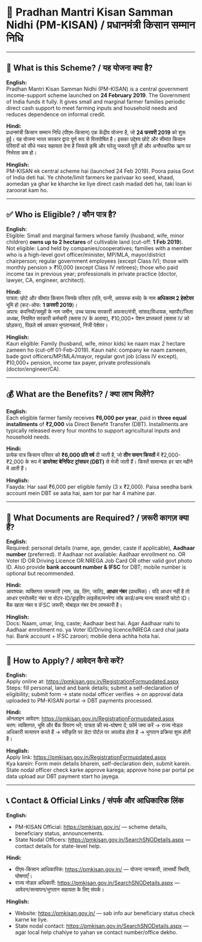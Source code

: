 # 🌾 Pradhan Mantri Kisan Samman Nidhi (PM-KISAN) / प्रधानमंत्री किसान सम्मान निधि

---

## 📌 What is this Scheme? / यह योजना क्या है?

**English:**  
Pradhan Mantri Kisan Samman Nidhi (PM-KISAN) is a central government income-support scheme launched on **24 February 2019**. The Government of India funds it fully. It gives small and marginal farmer families periodic direct cash support to meet farming inputs and household needs and reduces dependence on informal credit.

**Hindi:**  
प्रधानमंत्री किसान सम्मान निधि (पीएम-किसान) एक केंद्रीय योजना है, जो **24 फरवरी 2019** को शुरू हुई। यह योजना भारत सरकार द्वारा पूर्ण रूप से वित्तपोषित है। इसका उद्देश्य छोटे और सीमांत किसान परिवारों को सीधे नकद सहायता देना है जिससे कृषि और घरेलू जरूरतें पूरी हों और अनौपचारिक ऋण पर निर्भरता कम हो।

**Hinglish:**  
PM-KISAN ek central scheme hai (launched 24 Feb 2019). Poora paisa Govt of India deti hai. Ye chhote/limit farmers ke parivaar ko seed, khaad, aomedan ya ghar ke kharche ke liye direct cash madad deti hai, taki loan ki zaroorat kam ho.

---

## ✅ Who is Eligible? / कौन पात्र है?

**English:**  
Eligible: Small and marginal farmers whose family (husband, wife, minor children) **owns up to 2 hectares** of cultivable land (cut-off: **1 Feb 2019**).  
Not eligible: Land held by companies/cooperatives; families with a member who is a high-level govt officer/minister, MP/MLA, mayor/district chairperson; regular government employees (except Class IV); those with monthly pension ≥ ₹10,000 (except Class IV retirees); those who paid income tax in previous year; professionals in private practice (doctor, lawyer, CA, engineer, architect).

**Hindi:**  
पात्रता: छोटे और सीमांत किसान जिनके परिवार (पति, पत्नी, अवयस्क बच्चे) के नाम **अधिकतम 2 हेक्टेयर** भूमि हो (कट-ऑफ: **1 फ़रवरी 2019**)।  
अपात्र: कंपनियों/समूहों के नाम जमीन, उच्च पदस्थ सरकारी अफसर/मंत्री, सांसद/विधायक, महापौर/जिला अध्यक्ष, नियमित सरकारी कर्मचारी (क्लास IV के अलावा), ₹10,000+ पेंशन प्राप्तकर्ता (क्लास IV को छोड़कर), पिछले वर्ष आयकर भुगतानकर्ता, निजी पेशेवर।

**Hinglish:**  
Kaun eligible: Family (husband, wife, minor kids) ke naam max 2 hectare zameen ho (cut-off 01-Feb-2019). Kaun nahi: company ke naam zameen, bade govt officers/MP/MLA/mayor, regular govt job (class IV except), ₹10,000+ pension, income tax payer, private professionals (doctor/engineer/CA).

---

## 💰 What are the Benefits? / क्या लाभ मिलेंगे?

**English:**  
Each eligible farmer family receives **₹6,000 per year**, paid in **three equal installments** of **₹2,000** via Direct Benefit Transfer (DBT). Installments are typically released every four months to support agricultural inputs and household needs.

**Hindi:**  
प्रत्येक पात्र किसान परिवार को **₹6,000 प्रति वर्ष** दी जाती है, जो **तीन समान किस्तों** में ₹2,000-₹2,000 के रूप में **डायरेक्ट बेनिफिट ट्रांसफर (DBT)** से भेजी जाती हैं। किस्तें सामान्यतः हर चार महीने में आती हैं।

**Hinglish:**  
Faayda: Har saal ₹6,000 per eligible family (3 x ₹2,000). Paisa seedha bank account mein DBT se aata hai, aam tor par har 4 mahine par.

---

## 📄 What Documents are Required? / ज़रूरी कागज़ क्या हैं?

**English:**  
Required: personal details (name, age, gender, caste if applicable), **Aadhaar number** (preferred). If Aadhaar not available: Aadhaar enrollment no. OR Voter ID OR Driving Licence OR NREGA Job Card OR other valid govt photo ID. Also provide **bank account number & IFSC** for DBT; mobile number is optional but recommended.

**Hindi:**  
आवश्यक: व्यक्तिगत जानकारी (नाम, उम्र, लिंग, जाति), **आधार नंबर** (प्राथमिक)। यदि आधार नहीं है तो आधार एनरोलमेंट नंबर या वोटर-ID/ड्राइविंग लाइसेंस/मनरेगा जॉब कार्ड/अन्य मान्य सरकारी फोटो ID। बैंक खाता नंबर व IFSC ज़रूरी; मोबाइल नंबर देना लाभकारी है।

**Hinglish:**  
Docs: Naam, umar, ling, caste; Aadhaar best hai. Agar Aadhaar nahi to Aadhaar enrollment no. ya Voter ID/Driving licence/NREGA card chal jaata hai. Bank account + IFSC zaroori; mobile dena achha hota hai.

---

## 📝 How to Apply? / आवेदन कैसे करें?

**English:**  
Apply online at: https://pmkisan.gov.in/RegistrationFormupdated.aspx  
Steps: fill personal, land and bank details; submit a self-declaration of eligibility; submit form → state nodal officer verifies → on approval data uploaded to PM-KISAN portal → DBT payments processed.

**Hindi:**  
ऑनलाइन आवेदन: https://pmkisan.gov.in/RegistrationFormupdated.aspx  
चरण: व्यक्तिगत, भूमि और बैंक विवरण भरें; पात्रता की स्व-घोषणा दें; फ़ॉर्म जमा करें → राज्य नोडल अधिकारी सत्यापन करते हैं → स्वीकृति पर डेटा पोर्टल पर अपलोड होता है → भुगतान प्रक्रिया शुरू होती है।

**Hinglish:**  
Apply link: https://pmkisan.gov.in/RegistrationFormupdated.aspx  
Kya karein: Form mein details bharein, self-declaration dein, submit karein. State nodal officer check karke approve karega; approve hone par portal pe data upload aur DBT payment start ho jayega.

---

## 📞 Contact & Official Links / संपर्क और आधिकारिक लिंक

**English:**  
- PM-KISAN Official: https://pmkisan.gov.in/ — scheme details, beneficiary status, announcements.  
- State Nodal Officers: https://pmkisan.gov.in/SearchSNODetails.aspx — contact details for state-level help.

**Hindi:**  
- पीएम-किसान आधिकारिक: https://pmkisan.gov.in/ — योजना जानकारी, लाभार्थी स्थिति, घोषणाएँ।  
- राज्य नोडल अधिकारी: https://pmkisan.gov.in/SearchSNODetails.aspx — आवेदन/सत्यापन/भुगतान सहायता के लिए संपर्क।

**Hinglish:**  
- Website: https://pmkisan.gov.in/ — sab info aur beneficiary status check karne ke liye.  
- State nodal contact: https://pmkisan.gov.in/SearchSNODetails.aspx — agar local help chahiye to yahan se contact number/office dekho.
